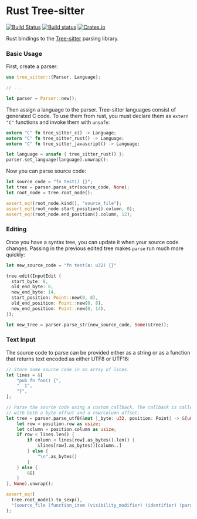 Rust Tree-sitter
===========================

[![Build Status](https://travis-ci.org/tree-sitter/rust-tree-sitter.svg)](https://travis-ci.org/tree-sitter/rust-tree-sitter)
[![Build status](https://ci.appveyor.com/api/projects/status/d0f6vqq3rflxx3y6/branch/master?svg=true)](https://ci.appveyor.com/project/maxbrunsfeld/rust-tree-sitter/branch/master)
[![Crates.io](https://img.shields.io/crates/v/tree-sitter.svg)](https://crates.io/crates/tree-sitter)

Rust bindings to the [Tree-sitter][] parsing library.

### Basic Usage

First, create a parser:

```rust
use tree_sitter::{Parser, Language};

// ...

let parser = Parser::new();
```

Then assign a language to the parser. Tree-sitter languages consist of generated C code. To use them from rust, you must declare them as `extern "C"` functions and invoke them with `unsafe`:

```rust
extern "C" fn tree_sitter_c() -> Language;
extern "C" fn tree_sitter_rust() -> Language;
extern "C" fn tree_sitter_javascript() -> Language;

let language = unsafe { tree_sitter_rust() };
parser.set_language(language).unwrap();
```

Now you can parse source code:

```rust
let source_code = "fn test() {}";
let tree = parser.parse_str(source_code, None);
let root_node = tree.root_node();

assert_eq!(root_node.kind(), "source_file");
assert_eq!(root_node.start_position().column, 0);
assert_eq!(root_node.end_position().column, 12);
```

### Editing

Once you have a syntax tree, you can update it when your source code changes. Passing in the previous edited tree makes `parse` run much more quickly:

```rust
let new_source_code = "fn test(a: u32) {}"

tree.edit(InputEdit {
  start_byte: 8,
  old_end_byte: 8,
  new_end_byte: 14,
  start_position: Point::new(0, 8),
  old_end_position: Point::new(0, 8),
  new_end_position: Point::new(0, 14),
});

let new_tree = parser.parse_str(new_source_code, Some(&tree));
```

### Text Input

The source code to parse can be provided either as a string or as a function that returns text encoded as either UTF8 or UTF16:

```rust
// Store some source code in an array of lines.
let lines = &[
    "pub fn foo() {",
    "  1",
    "}",
];

// Parse the source code using a custom callback. The callback is called
// with both a byte offset and a row/column offset.
let tree = parser.parse_utf8(&mut |_byte: u32, position: Point| -> &[u8] {
    let row = position.row as usize;
    let column = position.column as usize;
    if row < lines.len() {
        if column < lines[row].as_bytes().len() {
            &lines[row].as_bytes()[column..]
        } else {
            "\n".as_bytes()
        }
    } else {
        &[]
    }
}, None).unwrap();

assert_eq!(
  tree.root_node().to_sexp(),
  "(source_file (function_item (visibility_modifier) (identifier) (parameters) (block (number_literal))))"
);
```

[tree-sitter]: https://github.com/tree-sitter/tree-sitter
